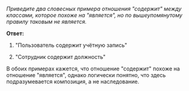 _Приведите два словесных примера отношения "содержит" между классами, которое похоже на "является", но по вышеупомянутому правилу таковым не является._

**Ответ:**

1. "Пользователь содержит учётную запись"

2. "Сотрудник содержит должность"

В обоих примерах кажется, что отношение "содержит" похоже на отношение "является", однако логически понятно, что здесь подразумевается композиция, а не наследование.



